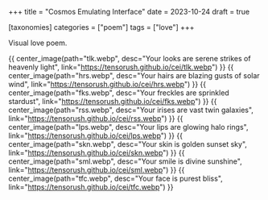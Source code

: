 +++
title = "Cosmos Emulating Interface"
date = 2023-10-24
draft = true

[taxonomies]
categories = ["poem"]
tags = ["love"]
+++

Visual love poem.

<!-- more -->

{{ center_image(path="tlk.webp", desc="Your looks are serene strikes of heavenly light", link="https://tensorush.github.io/cei/tlk.webp") }}
{{ center_image(path="hrs.webp", desc="Your hairs are blazing gusts of solar wind", link="https://tensorush.github.io/cei/hrs.webp") }}
{{ center_image(path="fks.webp", desc="Your freckles are sprinkled stardust", link="https://tensorush.github.io/cei/fks.webp") }}
{{ center_image(path="rss.webp", desc="Your irises are vast twin galaxies", link="https://tensorush.github.io/cei/rss.webp") }}
{{ center_image(path="lps.webp", desc="Your lips are glowing halo rings", link="https://tensorush.github.io/cei/lps.webp") }}
{{ center_image(path="skn.webp", desc="Your skin is golden sunset sky", link="https://tensorush.github.io/cei/skn.webp") }}
{{ center_image(path="sml.webp", desc="Your smile is divine sunshine", link="https://tensorush.github.io/cei/sml.webp") }}
{{ center_image(path="tfc.webp", desc="Your face is purest bliss", link="https://tensorush.github.io/cei/tfc.webp") }}
